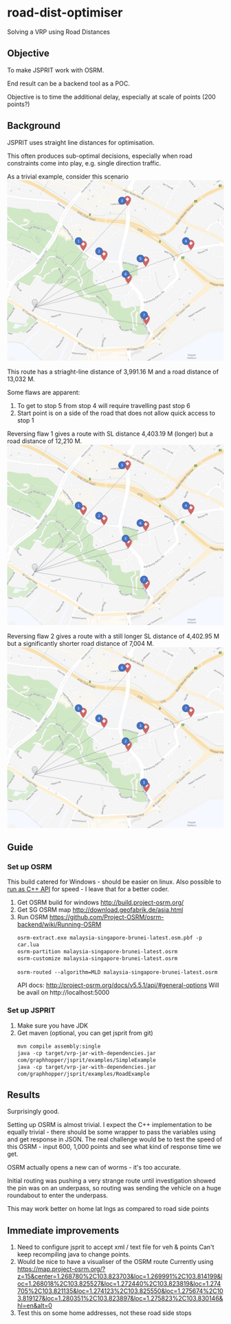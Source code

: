 # road-dist-optimiser
Solving a VRP using Road Distances

## Objective

To make JSPRIT work with OSRM.

End result can be a backend tool as a POC.

Objective is to time the additional delay, especially at scale of points (200 points?)


## Background

JSPRIT uses straight line distances for optimisation.

This often produces sub-optimal decisions, especially when road constraints come into play, e.g. single direction traffic.

As a trivial example, consider this scenario
![Simple Singapore Optimisation](https://raw.githubusercontent.com/ariua91/road-dist-optimiser/dev/readme_imgs/straight_line.PNG)

This route has a striaght-line distance of 3,991.16 M and a road distance of 13,032 M.

Some flaws are apparent:
 1. To get to stop 5 from stop 4 will require travelling past stop 6
 2. Start point is on a side of the road that does not allow quick access to stop 1

Reversing flaw 1 gives a route with SL distance 4,403.19 M (longer) but a road distance of 12,210 M.
![Simple Change to reverse flaw 1](https://raw.githubusercontent.com/ariua91/road-dist-optimiser/dev/readme_imgs/swap%205%206.png)

Reversing flaw 2 gives a route with a still longer SL distance of 4,402.95 M but a significantly shorter road distance of 7,004 M.
![Large Change to reverse flaw 2](https://raw.githubusercontent.com/ariua91/road-dist-optimiser/dev/readme_imgs/revamp.png)

## Guide

### Set up OSRM

This build catered for Windows - should be easier on linux.
Also possible to [run as C++ API](http://project-osrm.org/docs/v5.5.1/api/#introduction) for speed - I leave that for a better coder.

 1. Get OSRM build for windows http://build.project-osrm.org/
 2. Get SG OSRM map http://download.geofabrik.de/asia.html
 3. Run OSRM https://github.com/Project-OSRM/osrm-backend/wiki/Running-OSRM
    ```
    osrm-extract.exe malaysia-singapore-brunei-latest.osm.pbf -p car.lua
    osrm-partition malaysia-singapore-brunei-latest.osrm
    osrm-customize malaysia-singapore-brunei-latest.osrm

    osrm-routed --algorithm=MLD malaysia-singapore-brunei-latest.osrm
    ```
    API docs: http://project-osrm.org/docs/v5.5.1/api/#general-options
    Will be avail on http://localhost:5000

### Set up JSPRIT

 1. Make sure you have JDK
 2. Get maven (optional, you can get jsprit from git)
    ```
    mvn compile assembly:single
    java -cp target/vrp-jar-with-dependencies.jar com/graphhopper/jsprit/examples/SimpleExample
    java -cp target/vrp-jar-with-dependencies.jar com/graphhopper/jsprit/examples/RoadExample
    ```

## Results

Surprisingly good.

Setting up OSRM is almost trivial.
I expect the C++ implementation to be equally trivial - there should be some wrapper to pass the variables using and get response in JSON.
The real challenge would be to test the speed of this OSRM - input 600, 1,000 points and see what kind of response time we get.

OSRM actually opens a new can of worms - it's too accurate.

Initial routing was pushing a very strange route until investigation showed the pin was on an underpass, so routing was sending the vehicle on a huge roundabout to enter the underpass.

This may work better on home lat lngs as compared to road side points


## Immediate improvements

 1. Need to configure jsprit to accept xml / text file for veh & points
    Can't keep recompiling java to change points.
 2. Would be nice to have a visualiser of the OSRM route
    Currently using https://map.project-osrm.org/?z=15&center=1.268780%2C103.823703&loc=1.269991%2C103.814199&loc=1.268018%2C103.825527&loc=1.272440%2C103.823819&loc=1.274705%2C103.821135&loc=1.274123%2C103.825550&loc=1.275674%2C103.819127&loc=1.280351%2C103.823897&loc=1.275823%2C103.830146&hl=en&alt=0
 3. Test this on some home addresses, not these road side stops
